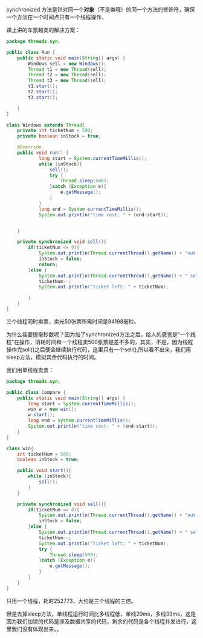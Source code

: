 synchronized 方法是针对同一个**对象**（不是类哦）的同一个方法的修饰符，确保一个方法在一个时间点只有一个线程操作，

课上讲的车票超卖的解决方案：
```java
package threads.syn;

public class Run {
    public static void main(String[] args) {
        Windows sell = new Windows();
        Thread t1 = new Thread(sell);
        Thread t2 = new Thread(sell);
        Thread t3 = new Thread(sell);
        t1.start();
        t2.start();
        t3.start();

    }
}

class Windows extends Thread{
    private int ticketNum = 500;
    private boolean inStock = true;

    @Override
    public void run() {
            long start = System.currentTimeMillis();
            while (inStock){
                sell();
                try {
                    Thread.sleep(500);
                }catch (Exception e){
                    e.getMessage();
                }
            }
            long end = System.currentTimeMillis();
            System.out.println("time cost: " + (end-start));


    }

    private synchronized void sell(){
        if(ticketNum <= 0){
            System.out.println(Thread.currentThread().getName() + "out of stock");
            inStock = false;
            return;
        }else {
            System.out.println(Thread.currentThread().getName() + " sell one ticket");
            ticketNum--;
            System.out.println("Ticket left: " + ticketNum);

        }
    }
}
```
三个线程同时卖票，卖光50张票所需时间是84198毫秒。

为什么我要提毫秒数呢？因为加了synchronized方法之后，给人的感觉是“一个线程”在操作，消耗时间和一个线程卖500张票是差不多的，其实，不是，因为线程操作完sell()之后便会继续执行代码，这里只有一个sell(),所以看不出来，我们用sleep方法，模拟其余代码执行的时间。

我们用单线程卖票：
```java
package threads.syn;

public class Compare {
    public static void main(String[] args) {
        long start = System.currentTimeMillis();
        win w = new win();
        w.start();
        long end = System.currentTimeMillis();
        System.out.println("time cost: " + (end-start));
    }
}

class win{
    int ticketNum = 500;
    boolean inStock = true;

    public void start(){
        while (inStock){
            sell();
        }
    }

    private synchronized void sell(){
        if(ticketNum <= 0){
            System.out.println(Thread.currentThread().getName() + "out of stock");
            inStock = false;
        }else {
            System.out.println(Thread.currentThread().getName() + " sell one ticket");
            ticketNum--;
            System.out.println("Ticket left: " + ticketNum);
            try {
                Thread.sleep(500);
            }catch (Exception e){
                e.getMessage();
            }
        }
    }
}
```

只用一个线程，耗时252773，大约是三个线程的三倍。

但是去掉sleep方法，单线程运行时间比多线程低，单线20ms，多线33ms，这是因为我们加锁的代码是涉及数据共享的代码，剩余的代码是各个线程并发进行，这里我们没有体现出来。。
